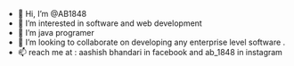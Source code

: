 - 👋 Hi, I’m @AB1848
- 👀 I’m interested in software and web development 
- 🌱 I’m java programer  
- 💞️ I’m looking to collaborate on developing any enterprise level software .
- 📫 reach me at : aashish bhandari in facebook and ab_1848 in instagram 

<!---
AB1848/AB1848 is a ✨ special ✨ repository because its `README.md` (this file) appears on your GitHub profile.
You can click the Preview link to take a look at your changes.
--->
